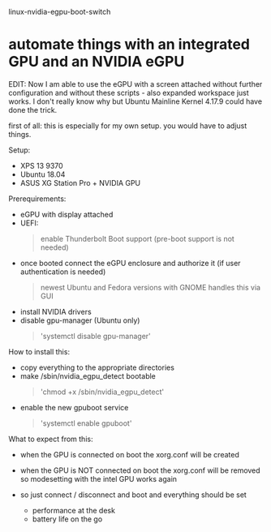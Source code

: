 linux-nvidia-egpu-boot-switch

# automate things with an integrated GPU and an NVIDIA eGPU

EDIT: Now I am able to use the eGPU with a screen attached without further configuration and without these scripts - also expanded workspace just works. I don't really know why but Ubuntu Mainline Kernel 4.17.9 could have done the trick.

first of all: this is especially for my own setup. you would have to adjust things.

Setup:
- XPS 13 9370
- Ubuntu 18.04
- ASUS XG Station Pro + NVIDIA GPU

Prerequirements:
- eGPU with display attached
- UEFI:
  > enable Thunderbolt Boot support (pre-boot support is not needed)
- once booted connect the eGPU enclosure and authorize it (if user authentication is needed)
  > newest Ubuntu and Fedora versions with GNOME handles this via GUI
- install NVIDIA drivers
- disable gpu-manager (Ubuntu only)
  > 'systemctl disable gpu-manager'

How to install this:
- copy everything to the appropriate directories
- make /sbin/nvidia_egpu_detect bootable
  > 'chmod +x /sbin/nvidia_egpu_detect'
- enable the new gpuboot service
  > 'systemctl enable gpuboot'
  
What to expect from this:
- when the GPU is connected on boot the xorg.conf will be created
  > 
- when the GPU is NOT connected on boot the xorg.conf will be removed so modesetting with the intel GPU works again

- so just connect / disconnect and boot and everything should be set
  - performance at the desk
  - battery life on the go
